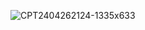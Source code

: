 
![CPT2404262124-1335x633](https://github.com/OmerCoskun43/Technical-Service-App/assets/144324576/ef584b99-c40b-4b15-beb3-21641bc5bef0)
